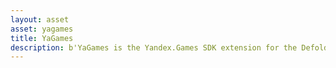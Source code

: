 ```yaml
---
layout: asset
asset: yagames
title: YaGames
description: b'YaGames is the Yandex.Games SDK extension for the Defold game engine.'
---
```

